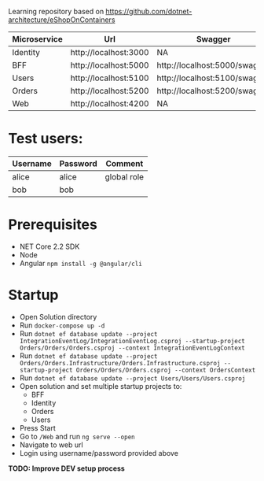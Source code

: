 Learning repository based on https://github.com/dotnet-architecture/eShopOnContainers

Microservice | Url | Swagger
--- | --- | ---
Identity | http://localhost:3000 | NA
BFF | http://localhost:5000 | http://localhost:5000/swagger
Users | http://localhost:5100 | http://localhost:5100/swagger
Orders | http://localhost:5200 | http://localhost:5200/swagger
Web | http://localhost:4200 | NA

# Test users:
Username | Password | Comment
--- | --- | ---
alice | alice | global role
bob | bob | 

# Prerequisites
* NET Core 2.2 SDK
* Node
* Angular `npm install -g @angular/cli`

# Startup
* Open Solution directory
* Run `docker-compose up -d`
* Run `dotnet ef database update --project IntegrationEventLog/IntegrationEventLog.csproj --startup-project Orders/Orders/Orders.csproj --context IntegrationEventLogContext`
* Run `dotnet ef database update --project Orders/Orders.Infrastructure/Orders.Infrastructure.csproj --startup-project Orders/Orders/Orders.csproj --context OrdersContext`
* Run `dotnet ef database update --project Users/Users/Users.csproj`
* Open solution and set multiple startup projects to:
  * BFF
  * Identity
  * Orders
  * Users
* Press Start
* Go to `/Web` and run `ng serve --open`
* Navigate to web url
* Login using username/password provided above


**TODO: Improve DEV setup process**
